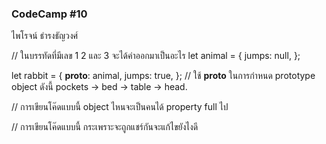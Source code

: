 ### CodeCamp #10
ไพโรจน์ ธำรงธัญวงศ์

// ในบรรทัดที่มีเลข 1 2 และ 3 จะได้ค่าออกมาเป็นอะไร
let animal = {
	jumps: null,
};

let rabbit = {
	__proto__: animal,
	jumps: true,
};
// ใช้ __proto__ ในการกำหนด prototype object ดังนี้ 
pockets → bed → table → head.

// การเขียนโค๊ดแบบนี้ object ไหนจะเป็นคนได้ property full ไป

// การเขียนโค๊ดแบบนี้ กระเพราะจะถูกแชร์กันจะแก้ไขยังไงดี
